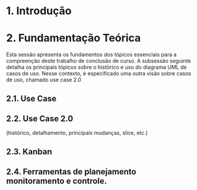 # 1. Introdução

# 2. Fundamentação Teórica

Esta sessão apresenta os fundamentos dos tópicos essenciais para a compreenção deste trabalho de conclusão de curso. A subsessão seguinte detalha os principais tópicos sobre o histórico e uso do diagrama UML de casos de uso. Nesse contexto, é especificado uma outra visão sobre casos de uso, chamado use case 2.0

## 2.1. Use Case

## 2.2. Use Case 2.0
(histórico, detalhamento, principais mudanças, slice, etc.)

## 2.3. Kanban

## 2.4. Ferramentas de planejamento monitoramento e controle.